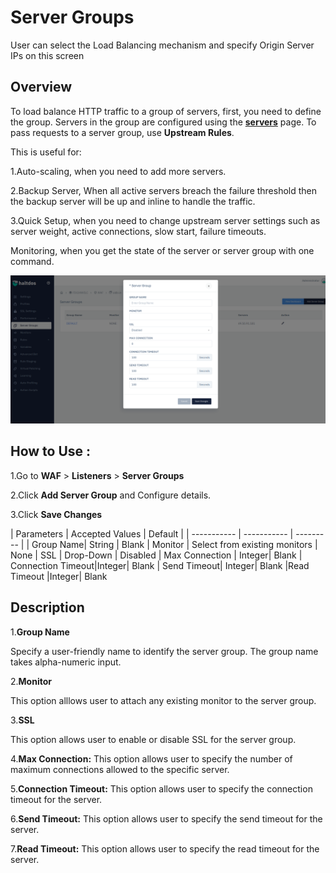 # Server Groups

User can select the Load Balancing mechanism and specify Origin Server IPs on this screen

## Overview 

To load balance HTTP traffic to a group of servers, first, you need to define the group. Servers in the group are configured using the [**servers**](servers.md) page. To pass requests to a server group, use **Upstream Rules**.

This is useful for:

1.Auto-scaling, when you need to add more servers.

2.Backup Server, When all active servers breach the failure threshold then the backup server will be up and inline to handle the traffic.

3.Quick Setup, when you need to change upstream server settings such as server weight, active connections, slow start, failure timeouts.

Monitoring, when you get the state of the server or server group with one command.

![Server Group](/img/waf/v6/docs/servergrp1.png)

## How to Use :

1.Go to **WAF** > **Listeners** > **Server Groups**

2.Click **Add Server Group** and Configure details.

3.Click **Save Changes**

 | Parameters | Accepted Values | Default |
     | ----------- | ----------- | --------- |
     | Group Name| String | Blank
     | Monitor | Select from existing monitors | None
     | SSL | Drop-Down | Disabled
     | Max Connection | Integer| Blank
     | Connection Timeout|Integer| Blank
     | Send Timeout| Integer| Blank
     |Read Timeout |Integer| Blank

## Description
 1.**Group Name** 

 Specify a user-friendly name to identify the server group. The group name takes alpha-numeric input.  

2.**Monitor**

This option alllows user to attach any existing monitor to the server group.


3.**SSL**

This option allows user to enable or disable SSL for the server group.

4.**Max Connection:**
This option allows user to specify the number of maximum connections allowed to the specific server.

5.**Connection Timeout:**
This option allows user to specify the connection timeout for the server.

6.**Send Timeout:**
This option allows user to specify the send timeout for the server. 
 
 7.**Read Timeout:**
 This option allows user to specify the read timeout for the server.